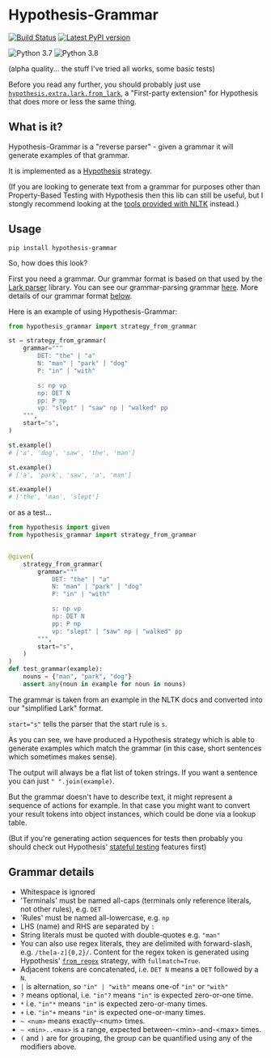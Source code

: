 Hypothesis-Grammar
==================

[![Build Status](https://travis-ci.org/anentropic/hypothesis-grammar.svg?branch=master)](https://travis-ci.org/anentropic/hypothesis-grammar)
[![Latest PyPI version](https://badge.fury.io/py/hypothesis-grammar.svg)](https://pypi.python.org/pypi/hypothesis-grammar/)

![Python 3.7](https://img.shields.io/badge/Python%203.7--brightgreen.svg)
![Python 3.8](https://img.shields.io/badge/Python%203.8--brightgreen.svg)  

(alpha quality... the stuff I've tried all works, some basic tests)

Before you read any further, you should probably just use [`hypothesis.extra.lark.from_lark`](https://hypothesis.readthedocs.io/en/latest/extras.html#hypothesis-lark), a "First-party extension" for Hypothesis that does more or less the same thing.

## What is it?

Hypothesis-Grammar is a "reverse parser" - given a grammar it will generate examples of that grammar.

It is implemented as a [Hypothesis](https://hypothesis.readthedocs.io/) strategy.

(If you are looking to generate text from a grammar for purposes other than Property-Based Testing with Hypothesis then this lib can still be useful, but I stongly recommend looking at the [tools provided with NLTK](http://www.nltk.org/howto/generate.html) instead.)

## Usage

`pip install hypothesis-grammar`

So, how does this look?

First you need a grammar. Our grammar format is based on that used by the [Lark parser](https://lark-parser.readthedocs.io/en/latest/grammar/) library.  You can see our grammar-parsing grammar [here](hypothesis_grammar/grammar.lark). More details of our grammar format [below](#grammar-details).

Here is an example of using Hypothesis-Grammar:

```python
from hypothesis_grammar import strategy_from_grammar

st = strategy_from_grammar(
    grammar="""
        DET: "the" | "a"
        N: "man" | "park" | "dog"
        P: "in" | "with"

        s: np vp
        np: DET N
        pp: P np
        vp: "slept" | "saw" np | "walked" pp
    """,
    start="s",
)

st.example()
# ['a', 'dog', 'saw', 'the', 'man']

st.example()
# ['a', 'park', 'saw', 'a', 'man']

st.example()
# ['the', 'man', 'slept']
```

or as a test...

```python
from hypothesis import given
from hypothesis_grammar import strategy_from_grammar


@given(
    strategy_from_grammar(
        grammar="""
            DET: "the" | "a"
            N: "man" | "park" | "dog"
            P: "in" | "with"

            s: np vp
            np: DET N
            pp: P np
            vp: "slept" | "saw" np | "walked" pp
        """,
        start="s",
    )
)
def test_grammar(example):
    nouns = {"man", "park", "dog"}
    assert any(noun in example for noun in nouns)
```

The grammar is taken from an example in the NLTK docs and converted into our "simplified Lark" format.

`start="s"` tells the parser that the start rule is `s`.

As you can see, we have produced a Hypothesis strategy which is able to generate examples which match the grammar (in this case, short sentences which sometimes makes sense).

The output will always be a flat list of token strings. If you want a sentence you can just `" ".join(example)`.

But the grammar doesn't have to describe text, it might represent a sequence of actions for example. In that case you might want to convert your result tokens into object instances, which could be done via a lookup table.

(But if you're generating action sequences for tests then probably you should check out Hypothesis' [stateful testing](https://hypothesis.readthedocs.io/en/latest/stateful.html) features first)

## Grammar details

- Whitespace is ignored
- 'Terminals' must be named all-caps (terminals only reference literals, not other rules), e.g. `DET`
- 'Rules' must be named all-lowercase, e.g. `np`
- LHS (name) and RHS are separated by `:` 
- String literals must be quoted with double-quotes e.g. `"man"`
- You can also use regex literals, they are delimited with forward-slash, e.g. `/the[a-z]{0,2}/`. Content for the regex token is generated using Hypothesis' [`from_regex`](https://hypothesis.readthedocs.io/en/latest/data.html#hypothesis.strategies.from_regex) strategy, with `fullmatch=True`.
- Adjacent tokens are concatenated, i.e. `DET N` means a `DET` followed by a `N`.
- `|` is alternation, so `"in" | "with"` means one-of `"in"` or `"with"`
- `?` means optional, i.e. `"in"?` means `"in"` is expected zero-or-one time.
- `*` i.e. `"in"*` means `"in"` is expected zero-or-many times.
- `+` i.e. `"in"+` means `"in"` is expected one-or-many times.
- `~ <num>` means exactly-&lt;num&gt; times.
- `~ <min>..<max>` is a range, expected between-&lt;min&gt;-and-&lt;max&gt; times.
- `(` and `)` are for grouping, the group can be quantified using any of the modifiers above.
